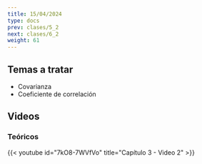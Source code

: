 ```yaml
---
title: 15/04/2024
type: docs
prev: clases/5_2
next: clases/6_2
weight: 61
---
```



## Temas a tratar

* Covarianza
* Coeficiente de correlación

## Videos

### Teóricos

{{< youtube id="7kO8-7WVfVo" title="Capítulo 3 - Video 2" >}}




